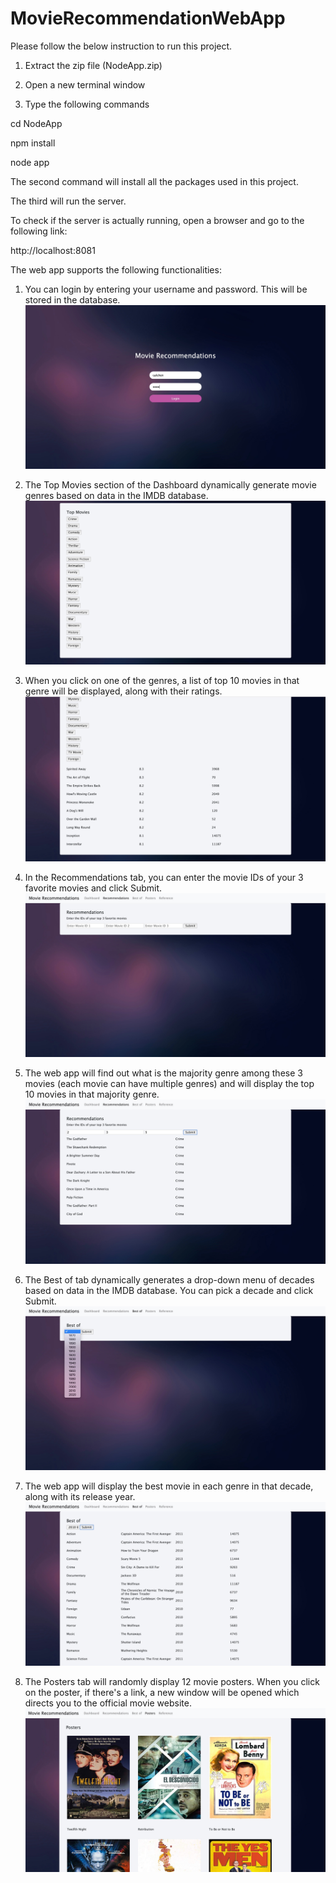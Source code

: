 # MovieRecommendationWebApp
Please follow the below instruction to run this project.

1. Extract the zip file (NodeApp.zip)

2. Open a new terminal window

3. Type the following commands

cd NodeApp

npm install

node app

The second command will install all the packages used in this project.

The third will run the server.

To check if the server is actually running, open a browser and go to the following link:

http://localhost:8081

The web app supports the following functionalities:

1. You can login by entering your username and password. This will be stored in the database.
![pic1](pic1.jpeg)

2. The Top Movies section of the Dashboard dynamically generate movie genres based on data in the IMDB database.
![pic2](pic2.jpeg)

3. When you click on one of the genres, a list of top 10 movies in that genre will be displayed,
along with their ratings.
![pic3](pic3.jpeg)

4. In the Recommendations tab, you can enter the movie IDs of your 3 favorite movies and click Submit.
![pic4](pic4.jpeg)

5. The web app will find out what is the majority genre among these 3 movies (each movie can have
multiple genres) and will display the top 10 movies in that majority genre.
![pic5](pic5.jpeg)

6. The Best of tab dynamically generates a drop-down menu of decades based on data in the IMDB database.
You can pick a decade and click Submit.
![pic6](pic6.jpeg)

7. The web app will display the best movie in each genre in that decade, along with its release year.
![pic7](pic7.jpeg)

8. The Posters tab will randomly display 12 movie posters. When you click on the poster, if there's a
link, a new window will be opened which directs you to the official movie website.
![pic8](pic8.jpeg)
